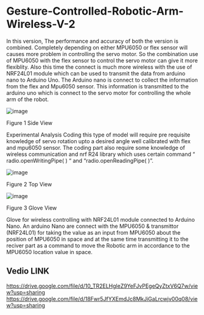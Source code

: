 # Gesture-Controlled-Robotic-Arm-Wireless-V-2

In this version, The performance and accuracy of both the version is combined. Completely depending on either MPU6050 or flex sensor will causes more problem in controlling the servo motor. So the combination use of MPU6050 with the flex sensor to control the servo motor can give it more flexiblity. Also this time the connect is much more wireless with the use of NRF24L01 module which can be used to transmit the data from arduino nano to Arduino Uno. The Arduino nano is connect to collect the information from the flex and Mpu6050 sensor. This information is transmitted to the arduino uno which is connect to the servo motor for controlling the whole arm of the robot.

![image](https://user-images.githubusercontent.com/113198082/191373353-ddd22bfc-1d5f-45b5-9f48-4f1352f1313e.png)


 
Figure 1 Side View

Experimental Analysis
Coding this type of model will require pre requisite knowledge of servo rotation upto a desired angle well calibrated with flex and mpu6050 sensor. The coding part also require some knowledge of wireless communication and nrf R24 library which uses certain command “ radio.openWritingPipe( ) “ and “radio.openReadingPipe( )”.

![image](https://user-images.githubusercontent.com/113198082/191373615-fb89063b-5750-429b-b3e4-15343dae95e3.png)

Figure 2 Top View

![image](https://user-images.githubusercontent.com/113198082/191373655-e1e59456-11e9-482b-af14-2f52a310aeb3.png)

Figure 3 Glove View

Glove for wireless controlling with NRF24L01 module connected to Arduino Nano. An arduino Nano are connect with the MPU6050 & transmittor (NRF24L01) for taking the value as an input from MPU6050 about the position of MPU6050 in space and at the same time transmitting it to the reciver part as a command to move the Robotic arm in accordance to the MPU6050 location value in space.

## Vedio LINK
  https://drive.google.com/file/d/10_TR2ELHgleZ9YeFJvPEgeQyZtxV6Q7w/view?usp=sharing
  https://drive.google.com/file/d/18Fwr5JfYXEmdJc8MkJiGaLrcwjv00q08/view?usp=sharing

